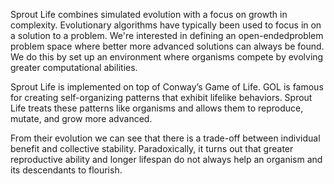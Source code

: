 Sprout Life combines simulated evolution with a focus on growth in complexity. Evolutionary algorithms have typically been used to focus in on a solution to a problem. We're interested in defining an open-endedproblem problem space where better more advanced solutions can always be found. We do this by set up an environment where organisms compete by evolving greater computational abilities. 

Sprout Life is implemented on top of Conway’s Game of Life. GOL is famous for creating self-organizing patterns that exhibit lifelike behaviors. Sprout Life treats these patterns like organisms and allows them to reproduce, mutate, and grow more advanced.

From their evolution we can see that there is a trade-off between individual benefit and collective stability. Paradoxically, it turns out that greater reproductive ability and longer lifespan do not always help an organism and its descendants to flourish.
